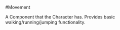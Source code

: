 #Movement

A Component that the Character has.
Provides basic walking/running/jumping functionality.

